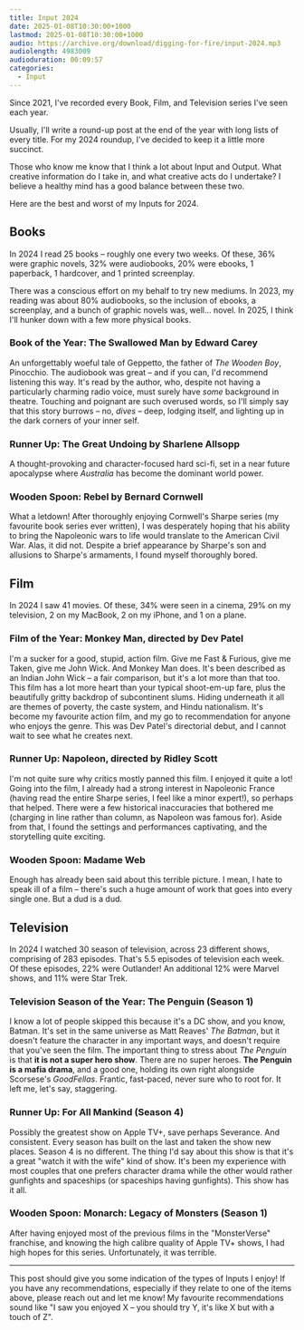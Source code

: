 ```yaml
---
title: Input 2024
date: 2025-01-08T10:30:00+1000
lastmod: 2025-01-08T10:30:00+1000
audio: https://archive.org/download/digging-for-fire/input-2024.mp3
audiolength: 4983009
audioduration: 00:09:57
categories:
  - Input
---
```


Since 2021, I've recorded every Book, Film, and Television series I've seen each year.

Usually, I'll write a round-up post at the end of the year with long lists of every title. For my 2024 roundup, I've decided to keep it a little more succinct.

Those who know me know that I think a lot about Input and Output. What creative information do I take in, and what creative acts do I undertake? I believe a healthy mind has a good balance between these two.

Here are the best and worst of my Inputs for 2024.

<!--more-->

## Books

In 2024 I read 25 books – roughly one every two weeks. Of these, 36% were graphic novels, 32% were audiobooks, 20% were ebooks, 1 paperback, 1 hardcover, and 1 printed screenplay.

There was a conscious effort on my behalf to try new mediums. In 2023, my reading was about 80% audiobooks, so the inclusion of ebooks, a screenplay, and a bunch of graphic novels was, well… novel. In 2025, I think I'll hunker down with a few more physical books.

### Book of the Year: The Swallowed Man by Edward Carey

An unforgettably woeful tale of Geppetto, the father of *The Wooden Boy*, Pinocchio. The audiobook was great – and if you can, I'd recommend listening this way. It's read by the author, who, despite not having a particularly charming radio voice, must surely have *some* background in theatre. Touching and poignant are such overused words, so I'll simply say that this story burrows – no, *dives* – deep, lodging itself, and lighting up in the dark corners of your inner self.

### Runner Up: The Great Undoing by Sharlene Allsopp
A thought-provoking and character-focused hard sci-fi, set in a near future apocalypse where *Australia* has become the dominant world power.

### Wooden Spoon: Rebel by Bernard Cornwell

What a letdown! After thoroughly enjoying Cornwell's Sharpe series (my favourite book series ever written), I was desperately hoping that his ability to bring the Napoleonic wars to life would translate to the American Civil War. Alas, it did not. Despite a brief appearance by Sharpe's son and allusions to Sharpe's armaments, I found myself thoroughly bored.

## Film

In 2024 I saw 41 movies. Of these, 34% were seen in a cinema, 29% on my television, 2 on my MacBook, 2 on my iPhone, and 1 on a plane.

### Film of the Year: Monkey Man, directed by Dev Patel

I'm a sucker for a good, stupid, action film. Give me Fast & Furious, give me Taken, give me John Wick. And Monkey Man does. It's been described as an Indian John Wick – a fair comparison, but it's a lot more than that too. This film has a lot more heart than your typical shoot-em-up fare, plus the beautifully gritty backdrop of subcontinent slums. Hiding underneath it all are themes of poverty, the caste system, and Hindu nationalism. It's become my favourite action film, and my go to recommendation for anyone who enjoys the genre. This was Dev Patel's directorial debut, and I cannot wait to see what he creates next.

### Runner Up: Napoleon, directed by Ridley Scott

I'm not quite sure why critics mostly panned this film. I enjoyed it quite a lot! Going into the film, I already had a strong interest in Napoleonic France (having read the entire Sharpe series, I feel like a minor expert!), so perhaps that helped. There were a few historical inaccuracies that bothered me (charging in line rather than column, as Napoleon was famous for). Aside from that, I found the settings and performances captivating, and the storytelling quite exciting.

### Wooden Spoon: Madame Web

Enough has already been said about this terrible picture. I mean, I hate to speak ill of a film – there's such a huge amount of work that goes into every single one. But a dud is a dud.

## Television

In 2024 I watched 30 season of television, across 23 different shows, comprising of 283 episodes. That's 5.5 episodes of television each week. Of these episodes, 22% were Outlander! An additional 12% were Marvel shows, and 11% were Star Trek.

### Television Season of the Year: The Penguin (Season 1)

I know a lot of people skipped this because it's a DC show, and you know, Batman. It's set in the same universe as Matt Reaves' *The Batman*, but it doesn't feature the character in any important ways, and doesn't require that you've seen the film. The important thing to stress about *The Penguin* is that **it is not a super hero show**. There are no super heroes. **The Penguin is a mafia drama**, and a good one, holding its own right alongside Scorsese's *GoodFellas*. Frantic, fast-paced, never sure who to root for. It left me, let's say, staggering.

### Runner Up: For All Mankind (Season 4)

Possibly the greatest show on Apple TV+, save perhaps Severance. And consistent. Every season has built on the last and taken the show new places. Season 4 is no different. The thing I'd say about this show is that it's a great "watch it with the wife" kind of show. It's been my experience with most couples that one prefers character drama while the other would rather gunfights and spaceships (or spaceships having gunfights). This show has it all.

### Wooden Spoon: Monarch: Legacy of Monsters (Season 1)

After having enjoyed most of the previous films in the "MonsterVerse" franchise, and knowing the high calibre quality of Apple TV+ shows, I had high hopes for this series. Unfortunately, it was terrible.

---

This post should give you some indication of the types of Inputs I enjoy! If you have any recommendations, especially if they relate to one of the items above, please reach out and let me know! My favourite recommendations sound like "I saw you enjoyed X – you should try Y, it's like X but with a touch of Z".